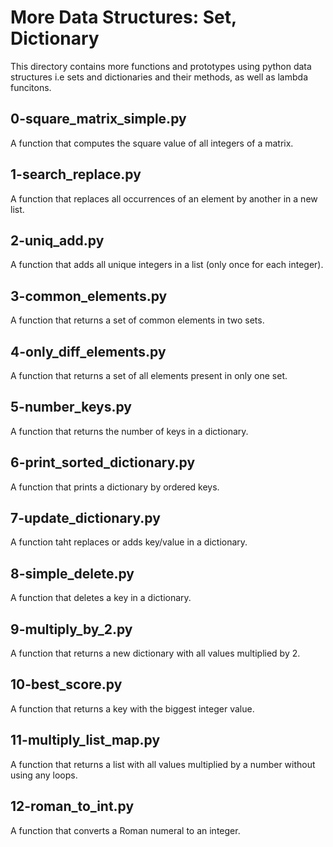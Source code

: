 # More Data Structures: Set, Dictionary

This directory contains more functions and prototypes using python data
structures i.e sets and dictionaries and their methods, as well as lambda
funcitons.

## 0-square_matrix_simple.py

A function that computes the square value of all integers of a matrix.

## 1-search_replace.py

A function that replaces all occurrences of an element by another in a new list.

## 2-uniq_add.py

A function that adds all unique integers in a list (only once for each integer).

## 3-common_elements.py

A function that returns a set of common elements in two sets.

## 4-only_diff_elements.py

A function that returns a set of all elements present in only one set.

## 5-number_keys.py

A function that returns the number of keys in a dictionary.

## 6-print_sorted_dictionary.py

A function that prints a dictionary by ordered keys.

## 7-update_dictionary.py

A function taht replaces or adds key/value in a dictionary.

## 8-simple_delete.py

A function that deletes a key in a dictionary.

## 9-multiply_by_2.py

A function that returns a new dictionary with all values multiplied by 2.

## 10-best_score.py

A function that returns a key with the biggest integer value.

## 11-multiply_list_map.py

A function that returns a list with all values multiplied by a number
without using any loops.

## 12-roman_to_int.py

A function that converts a Roman numeral to an integer.